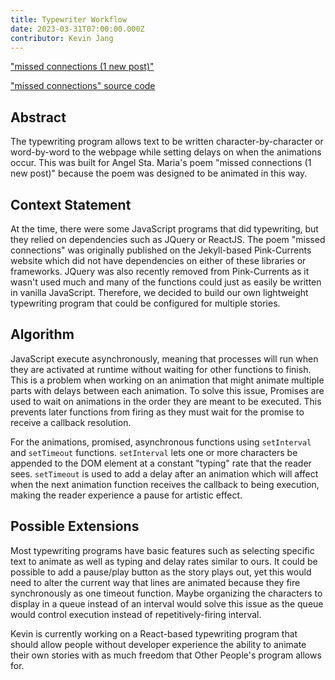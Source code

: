 ```yaml
---
title: Typewriter Workflow
date: 2023-03-31T07:00:00.000Z
contributor: Kevin Jang
---
```

["missed connections (1 new post)"](https://www.otherpeoplesd.com/2023/missed-connections)

["missed connections" source code](https://www.otherpeoplesd.com/js/missed-connections.js)

## Abstract
The typewriting program allows text to be written character-by-character or word-by-word to the webpage while setting delays on when the animations occur. This was built for Angel Sta. Maria's poem "missed connections (1 new post)" because the poem was designed to be animated in this way. 

## Context Statement

At the time, there were some JavaScript programs that did typewriting, but they relied on dependencies such as JQuery or ReactJS. The poem "missed connections" was originally published on the Jekyll-based Pink-Currents website which did not have dependencies on either of these libraries or frameworks. JQuery was also recently removed from Pink-Currents as it wasn't used much and many of the functions could just as easily be written in vanilla JavaScript. Therefore, we decided to build our own lightweight typewriting program that could be configured for multiple stories.

## Algorithm

JavaScript execute asynchronously, meaning that processes will run when they are activated at runtime without waiting for other functions to finish. This is a problem when working on an animation that might animate multiple parts with delays between each animation. To solve this issue, Promises are used to wait on animations in the order they are meant to be executed. This prevents later functions from firing as they must wait for the promise to receive a callback resolution. 

For the animations, promised, asynchronous functions using `setInterval` and `setTimeout` functions. `setInterval` lets one or more characters be appended to the DOM element at a constant "typing" rate that the reader sees. `setTimeout` is used to add a delay after an animation which will affect when the next animation function receives the callback to being execution, making the reader experience a pause for artistic effect. 

## Possible Extensions

Most typewriting programs have basic features such as selecting specific text to animate as well as typing and delay rates similar to ours. It could be possible to add a pause/play button as the story plays out, yet this would need to alter the current way that lines are animated because they fire synchronously as one timeout function. Maybe organizing the characters to display in a queue instead of an interval would solve this issue as the queue would control execution instead of repetitively-firing interval. 

Kevin is currently working on a React-based typewriting program that should allow people without developer experience the ability to animate their own stories with as much freedom that Other People's program allows for. 
